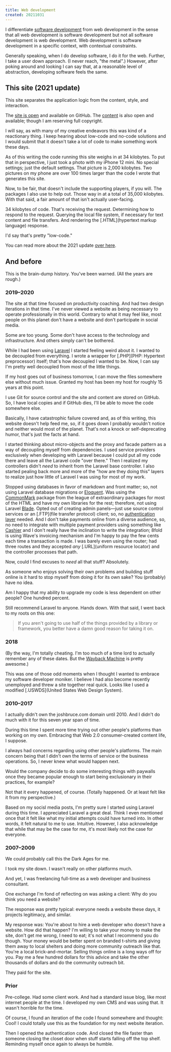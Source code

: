 ```yaml
---
title: Web development
created: 20211031
---
```


I differentiate [software development](/software-development) from web development in the sense that all web development is software development but not all software development is web development. Web development is software development in a specific context, with contextual constraints.

Generally speaking, when I do develop software, I do it for the web. Further, I take a user down approach. (I never reach, "the metal".) However, after poking around and looking I can say that, at a reasonable level of abstraction, developing software feels the same.

## This site (2021 update)

This site separates the application logic from the content, style, and interaction.

The [site is open](https://github.com/8fold/site-joshbruce.com) and available on GitHub. The [content](https://github.com/joshbruce/content-joshbruce.com) is also open and available; though I am reserving full copyright.

I will say, as with many of my creative endeavors this was kind of a reactionary thing. I keep hearing about low-code and no-code solutions and I would submit that it doesn't take a lot of code to make something work these days.

As of this writing the code running this site weighs in at 34 kilobytes. To put that in perspective, I just took a photo with my iPhone 12 mini. No special settings; just the default settings. That picture is 2,000 kilobytes. Two pictures on my phone are over 100 times larger than the code I wrote that generates this site.

Now, to be fair, that doesn't include the supporting players, if you will. The packages I also use to help out. Those way in at a total of 35,000 kilobytes. With that said, a fair amount of that isn't actually user-facing.

34 kilobytes of code. That's receiving the request. Determining how to respond to the request. Querying the local file system, if necessary for text content and file transfers. And rendering the [.HTML](hypertext markup language) response.

I'd say that's pretty "low-code."

You can read more about the 2021 update [over here](/web-development/2021-site-in-depth).

## And before

This is the brain-dump history. You've been warned. (All the years are rough.)

### 2019–2020

The site at that time focused on productivity coaching. And had two design iterations in that time. I've never viewed a website as being necessary to operate professionally in this world. Contrary to what it may feel like, most people on this planet don't have a website and don't participate in social media.

Some are too young. Some don't have access to the technology and infrastructure. And others simply can't be bothered.

While I had been using [Laravel](https://laravel.com) I started feeling weird about it. I wanted to be decoupled from everything. I wrote a wrapper for [.PHP](PHP: Hypertext preprocessor) itself; that's how decoupled I wanted to be. Now, I can say I'm pretty well decoupled from most of the little things.

If my host goes out of business tomorrow, I can move the files somewhere else without much issue. Granted my host has been my host for roughly 15 years at this point.

I use Git for source control and the site and content are stored on GitHub. So, I have local copies and if GitHub dies, I'll be able to move the code somewhere else.

Basically, I have catastrophic failure covered and, as of this writing, this website doesn't help feed me, so, if it goes down I probably wouldn't notice and neither would most of the planet. That's not a knock or self-deprecating humor, that's just the facts at hand.

I started thinking about micro-objects and the proxy and facade pattern as a way of decoupling myself from dependencies. I used service providers exclusively when developing with Laravel because I could put all my code there and leave all the Laravel code "over there." Then I realized my controllers didn't *need* to inherit from the Laravel base controller. I also started pealing back more and more of the "how are they doing this" layers to realize just how little of Laravel I was using for most of my work.

Stopped using databases in favor of markdown and front matter; so, not using Laravel database migrations or [Eloquent](https://laravel.com/docs/8.x/eloquent). Was using the [CommonMark](https://commonmark.thephpleague.com) package from the league of extraordinary packages for most of the HTML and have my own libraries for the rest; therefore, not using Laravel [Blade](https://laravel.com/docs/8.x/blade). Opted out of creating admin panels—just use source control services or an [.FTP](file transfer protocol) client; so, no [authentication layer](https://laravel.com/docs/8.x/authentication) needed. And I don't take payments online from a diverse audience, so, no need to integrate with multiple payment providers using something like [Cashier](https://laravel.com/docs/8.x/billing) and I don't really have the inclination to write the integration; 8fold is using Wave's invoicing mechanism and I'm happy to pay the few cents each time a transaction is made. I was barely even using the router; had three routes and they accepted *any* [.URL](uniform resource locator) and the controller processes that path.

Now, could I find excuses to *need* all that stuff? Absolutely.

As someone who enjoys solving their own problems and building stuff online is it hard to stop myself from doing it for its own sake? You (probably) have no idea.

Am I happy that my ability to upgrade my code is less dependent on other people? One hundred percent.

Still recommend Laravel to anyone. Hands down. With that said, I went back to my roots on this one:

> If you aren't going to use half of the things provided by a library or framework, you better have a damn good reason for taking it on.

### 2018

(By the way, I'm totally cheating. I'm too much of a time lord to actually remember any of these dates. But the [Wayback Machine](https://web.archive.org/web/20180330105911/https://joshbruce.com/) is pretty awesome.)

This was one of those odd moments when I thought I wanted to embrace my software developer moniker. I believe I had also become recently unemployed and threw a site together real quick. Looks like I used a modified [.USWDS](United States Web Design System).

### 2010–2017

I actually didn't own the joshbruce.com domain until 2010. And I didn't do much with it for this seven year span of time.

During this time I spent more time trying out other people's platforms than working on my own. Embracing that Web 2.0 consumer-created content life, I suppose.

I always had concerns regarding using other people's platforms. The main concern being that I didn't own the terms of service or the business operations. So, I never knew what would happen next. 

Would the company decide to do some interesting things with paywalls once they became popular enough to start being exclusionary in their practices, for example?

Not that it every happened, of course. (Totally happened. Or at least felt like it from my perspective.)

Based on my socisl media posts, I'm pretty sure I  started using Laravel during this time. I appreciated Laravel a great deal. Think I even mentioned once that it felt like what my initial attempts could have turned into. In other words, it felt natural to me to use. Intuitive. However, I also acknowledge that while that may be the case for me, it's most likely not the case for everyone.

### 2007–2009

We could probably call this the Dark Ages for me.

I took my site down. I wasn't really on other platforms much.

And yet, I was freelancing full-time as a web developer and business consultant.

One exchange I'm fond of reflecting on was asking a client: Why do you think you need a website?

The response was pretty typical: everyone needs a website these days, it projects legitimacy, and similar.

My response was: You're about to hire a web developer who doesn't have a website. How did that happen? I'm willing to take your money to make the site, don't get me wrong, I need to eat; it's not what I recommend you do though. Your money would be better spent on branded t-shirts and giving them away to local shelters and doing more community outreach like that. You're a local brick-and-mortar. Selling things online is a long ways off for you. Pay me a few hundred dollars for this advice and take the other thousands of dollars and do the community outreach bit.

They paid for the site.

### Prior

Pre-college. Had some client work. And had a standard issue blog, like most internet people at the time. I developed my own CMS and was using that. It wasn't horrible for the time.

Of course, I found an iteration of the code I found somewhere and thought: Cool! I could  totally use this as the foundation for my next website iteration.

Then I opened the authentication code. And closed the file faster than someone closing the closet door when stuff starts falling off the top shelf. Reminding myself once again to always be humble.
